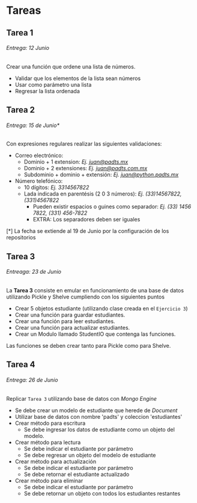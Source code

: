 # Tareas

## Tarea 1
###### *Entrega: 12 Junio*
Crear una función que ordene una lista de números.
* Validar que los elementos de la lista sean números
* Usar como parámetro una lista
* Regresar la lista ordenada

## Tarea 2
###### *Entrega: 15 de Junio**
Con expresiones regulares realizar las siguientes validaciones:
* Correo electrónico:
    * Dominio + 1 extension: *Ej. juan@padts.mx*
    * Dominio + 2 extensiones: *Ej. juan@padts.com.mx*
    * Subdominio + dominio + extensión: *Ej. juan@python.padts.mx*
* Número telefónico:
    * 10 dígitos: *Ej. 3314567822*
    * Lada indicada en parentésis (2 0 3 números): *Ej. (33)14567822, (331)4567822*
        * Pueden existir espacios o guines como separador: *Ej. (33) 1456 7822, (331) 456-7822*
        * EXTRA: Los separadores deben ser iguales

[*] La fecha se extiende al 19 de Junio por la configuración de los repositorios

## Tarea 3
###### *Entreaga: 23 de Junio*
La **Tarea 3** consiste en emular en funcionamiento de una base de datos utilizando Pickle y Shelve cumpliendo con los siguientes puntos
* Crear 5 objetos estudiante (utilizando clase creada en el `Ejercicio 3`)
* Crear una función para guardar estudiantes.
* Crear una función para leer estudiantes.
* Crear una función para actualizar estudiantes.
* Crear un Modulo llamado StudentIO que contenga las funciones.

Las funciones se deben crear tanto para Pickle como para Shelve.


## Tarea 4
###### *Entrega: 26 de Junio*
Replicar `Tarea 3` utilizando base de datos con *Mongo Engine*
* Se debe crear un modelo de estudiante que herede de *Document*
* Utilizar base de datos con nombre 'padts' y coleccion 'estudiantes'
* Crear método para escritura
    * Se debe ingresar los datos de estudiante como un objeto del modelo.
* Crear método para lectura
    * Se debe indicar el estudiante por parámetro
    * Se debe regresar un objeto del modelo de estudiante
* Crear método para actualización
    * Se debe indicar el estudiante por parámetro
    * Se debe retornar el estudiante actualizado
* Crear método para eliminar
    * Se debe indicar el estudiante por parámetro
    * Se debe retornar un objeto con todos los estudiantes restantes

 
